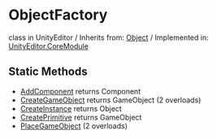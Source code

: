 # ObjectFactory
class in UnityEditor
 / Inherits from: <a href="https://docs.unity3d.com/6000.0/Documentation/ScriptReference/Object.html">Object</a> / Implemented in: <a href="https://docs.unity3d.com/6000.0/Documentation/ScriptReference/UnityEditor.CoreModule.html">UnityEditor.CoreModule</a>
## Static Methods
- <a href="https://docs.unity3d.com/6000.0/Documentation/ScriptReference/ObjectFactory.AddComponent.html">AddComponent</a> returns Component
- <a href="https://docs.unity3d.com/6000.0/Documentation/ScriptReference/ObjectFactory.CreateGameObject.html">CreateGameObject</a> returns GameObject (2 overloads)
- <a href="https://docs.unity3d.com/6000.0/Documentation/ScriptReference/ObjectFactory.CreateInstance.html">CreateInstance</a> returns Object
- <a href="https://docs.unity3d.com/6000.0/Documentation/ScriptReference/ObjectFactory.CreatePrimitive.html">CreatePrimitive</a> returns GameObject
- <a href="https://docs.unity3d.com/6000.0/Documentation/ScriptReference/ObjectFactory.PlaceGameObject.html">PlaceGameObject</a> (2 overloads)
